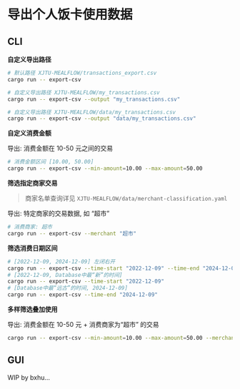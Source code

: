 # 导出个人饭卡使用数据

## CLI

**自定义导出路径**

```sh
# 默认路径 XJTU-MEALFLOW/transactions_export.csv
cargo run -- export-csv
```

```sh
# 自定义导出路径 XJTU-MEALFLOW/my_transactions.csv
cargo run -- export-csv --output "my_transactions.csv"

# 自定义导出路径 XJTU-MEALFLOW/data/my_transactions.csv
cargo run -- export-csv --output "data/my_transactions.csv"
```

**自定义消费金额**

导出: 消费金额在 10-50 元之间的交易

```sh
# 消费金额区间 [10.00, 50.00]
cargo run -- export-csv --min-amount=10.00 --max-amount=50.00
```

**筛选指定商家交易**

> 商家名单查询详见 `XJTU-MEALFLOW/data/merchant-classification.yaml`

导出: 特定商家的交易数据, 如 “超市”

```sh
# 消费商家: 超市
cargo run -- export-csv --merchant "超市"
```

**筛选消费日期区间**

```sh
# [2022-12-09, 2024-12-09] 左闭右开
cargo run -- export-csv --time-start "2022-12-09" --time-end "2024-12-09"
# [2022-12-09, Database中最“新”的时间]
cargo run -- export-csv --time-start "2022-12-09"
# [Database中最“远古”的时间, 2024-12-09]
cargo run -- export-csv --time-end "2024-12-09"
```

**多样筛选叠加使用**

导出: 消费金额在 10-50 元 + 消费商家为“超市” 的交易

```sh
cargo run -- export-csv --min-amount=10.00 --max-amount=50.00 --merchant "超市" --output "multi_transactions.csv"
```

## GUI

WIP by bxhu...
